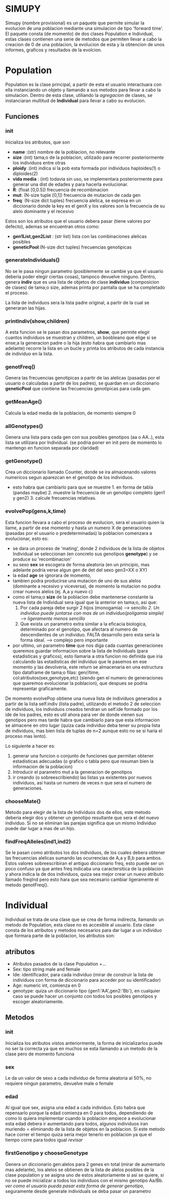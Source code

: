 # SIMUPY

Simupy (nombre provisional) es un paquete que permite simular la evolucion de una poblacion mediante una simulacion de tipo 'forward time'. El paquete consta (de momento) de dos clases Population e Individual, estas clases contienen una serie de metodos que permiten llevar a cabo la creacion de 0 de una poblacion, la evolucion de esta y la obtencion de unos informes, graficos y resultados de la evolcion.




# Population
Population es la clase principal, a partir de esta el usuario interactuara con ella instanciando un objeto y llamando a sus metodos para llevar a cabo la simulacion. Dentro de esta clase, utiliando la *agregacion* de clases, se instanciaran multitud de **Individual** para llevar a cabo su evolucion.

## Funciones
### init
Inicializa los atributos, que son
- **name** :(str) nombre de la poblacion, no relevante
- **size** :(int) tama;o de la poblacion, utilizado para recorrer posteriormente los individuos entre otras
- **ploidy** :(int) indica si la pob esta formada por individuos haploides(1) o diploides(2)
- **vida media** : (int) todavia sin uso, se implementara posteriormente para generar una dist de edades y para hacerla evolucionar.
- **R**: (float [0,0.5]) frecuencia de recombinacion
- **mut**: (N-size tuple [0,1]) frecuencia de mutacion de cada gen 
- **freq**: (N-size dict tuples) frecuencia alelica, se expresa en un diccionario donde la key es el genX y los valores son la frecuencia de su alelo dominante y el recesivo

Estos son los atributos que el usuario debera pasar (tiene valores por defecto), ademas se encuentran otros como:

- **gen1List,gen2List** : (str list) lista con las combinaciones alelicas posibles
- **geneticPool**:(N-size dict tuples) frecuencias genotipicas

### generateIndividuals()
No se le pasa ningun parametro (posiblemente se cambie ya que el usuario deberia poder elegir ciertas cosas), tampoco devuelve ninguno.
Dentro, genera **indiv** que es una lista de objetos de clase **individuo** (composicion de clases) de tama;o size, ademas printa por pantalla que se ha completado el proceso.

La lista de individuos sera la lista padre original, a partir de la cual se generaran las hijas.

### printIndiv(show,children)
A esta funcion se le pasan dos parametros, **show**, que permite elegir cuantos individuos se muestran y children, un boobleano que elige si se ense;a la generacion padre o la hija (esto habra que cambiarlo mas adelante)
recorre la lista en un bucle y printa los atributos de cada instancia de individuo en la lista.
### genotFreq()
Genera las frecuencias genotipicas a partir de las alelicas (pasadas por el usuario o calculadas a partir de los padres), se guardan en un diccionario **geneticPool** que contiene las frecuencias genotipicas para cada gen.
### getMeanAge()
Calcula la edad media de la poblacion, de momento siempre 0
### allGenotypes()
Genera una lista para cada gen con sus posibles genotipos (aa o AA..), esta lista se utilizara por Individual. (se podria poner en init pero de momento lo mantengo en funcion separada por claridad)
### getGenotype()
Crea un diccionario llamado Counter, donde se ira almacenando valores numericos segun aparezcan en el genotipo de los individuos.
- esto habra que cambiarlo para que se muestre 1. en forma de tabla (pandas maybe) 2. muestre la frecuencia de un genotipo completo (gen1 y gen2) 3. calcule frecuencias relativas.

### evolvePop(gens,k,time)
Esta funcion llevara a cabo el proceso de evolucion, sera el usuario quien la llame, a partir de ese momento y hasta un numero X de generaciones (pasadas por el usuario o predeterminadas) la poblacion comenzara a evolucionar, esto es:
- se dara un proceso de 'mating', donde 2 individuos de la lista de objetos Individual se seleccionan (en concreto sus genotipos **genotype**) y se produce su 'recombinacion'
- su sexo **sex** se escogera de forma aleatoria (en un principio, mas adelante podria verse algun gen de det del sexo gen3=XX o XY)
- la edad **age** se ignorara de momento, 
- tambien podra producirse una mutacion de uno de sus alelos (dominante a recesivo y viceversa), de momento la mutacion no podra crear nuevos alelos (ej. A,a y nuevo c)
- como el tama;o **size** de la poblacion debe mantenerse constante la nueva lista de Individual sera igual que la anterior en tama;o, asi que:
    1. Por cada pareja debe surgir 2 hijos (monogamia) --> sencillo
    *2. Un individuo puede juntarse con mas de un individuo(poligamia simple) --> ligeramente menos sencillo*
    3. Que exista un parametro extra similar a la eficacia biologica, determinado por el genotipo, que afectara al numero de descendientes de un individuo. FALTA desarrollo pero esta seria la forma ideal. --> complejo pero importante
- por ultimo, un parametro **time** que nos diga cada cuantas generaciones queremos guardar informacion sobre la lista de Individuals (para estadisticas y graficos), esto llamaria a otra funcion no definida que iria calculando las estadisticas del individuo que le pasemos en ese momento y las devolveria, este return se almacenaria en una estructura tipo dataframe de tama;o filas: gen//time, col:atributos(sex,genotype,etc) (siendo gen el numero de generaciones que queremos evolucionar la poblacion), que despues se podria representar graficamente.

De momento evolvePop obtiene una nueva lista de individuos generados a partir de la lista self.indiv (lista padre), utilizando el metodo 2 de seleccion de individuos, los individuos creados tendran un self.ide formado por los ide de los padres, esto es util ahora para ver de donde vienen sus genotipos pero mas tarde habra que cambiarlo para que esta informacion se almacene en otro lugar (quiza cada individuo deba tener su propia lista de individuos, mas bien lista de tuplas de n=2 aunque esto no se si haria el proceso mas lento).

Lo siguiente a hacer es:

1. generar una funcion o conjunto de funciones que permitan obtener estadisticas adecuadas (o grafico o tabla pero que resuman bien la informacion de la poblacion)
2. Introducir el parametro mut a la generacion de genotipos
3. ir creando (o sobreescribiendo) las listas ya existentes por nuevos individuos, asi hasta un numero de veces n que sera el numero de generaciones. 

### chooseMate()
Metodo para elegir de la lista de Individuos dos de ellos, este metodo deberia elegir dos y obtener un genotipo resultante que sera el del nuevo individuo. Si no se eliminan las parejas significa que un mismo Individuo puede dar lugar a mas de un hijo.

### findFreqAlleles(ind1,ind2)
Se le pasan como atributos los dos individuos, de los cuales debera obtener las frecuencias alelicas sumando las ocurrencias de A,a y B,b para ambos. Estos valores sobreescribiran el antiguo diccionario freq, esto puede ser un poco confuso ya que antes freq indicaba una caractersitica de la poblacion y ahora indica la de dos individuos, quiza sea mejor crear un nuevo atributo llamado freqInd pero esto hara que sea necesario cambiar ligeramente el metodo genotFreq().


# Individual
Individual se trata de una clase que se crea de forma indirecta, llamando un metodo de Population, esta clase no es accesible al usuario. 
Esta clase consta de los atributos y metodos necesarios para dar lugar a un individuo que formara parte de la poblacion, los atributos son: 

## atributos
- Atributos pasados de la clase Population +...
- Sex: tipo string male and female
- Ide: identificador, para cada individuo (mirar de construir la lista de individuos con forma de diccionario para acceder por su identificador)
- Age: numeric int, comienza en 0
- genotype: quiza un diccionario tipo {gen1:'AA',gen2:'Bb'}, en cualquier caso se puede hacer un conjunto con todos los posibles genotipos y escoger aleatoriamente.

## Metodos

### init
Inicializa los atributos vistos anteriormente, la forma de inicializarlos puede no ser la correcta ya que en muchos se esta llamando a un metodo de la clase pero de momento funciona

### sex
Le da un valor de sexo a cada individuo de forma aleatoria al 50%, no requiere ningun parametro, devuelve male o female
### edad
Al igual que sex, asigna una edad a cada individuo. Esto habra que repensarlo porque la edad comienza en 0 para todos, dependiendo de como lo quiera implementar cuando la poblacion empiece a evolucionar esta edad debera ir aumentando para todos, algunos individuos iran muriendo = eliminando de la lista de objetos en la poblacion. Si este metodo hace correr el tiempo quiza seria mejor tenerlo en poblacion ya que el tiempo corre para todos igual *revisar*
### firstGenotipo y chooseGenotype
Genera un diccionario gen:alelos para 2 genes en total (mirar de aumentarlo mas adelante), los alelos se obtienen de la lista de alelos posibles de la clase population y se asigna uno de estos aleatoriamente si asi se quiere, si no se puede inicializar a todos los individuos con el mismo genotipo Aa/Bb. *ver como el usuario pueda pasar esta forma de generar genotipo*, seguramente desde generate individuals se deba pasar un parametro
